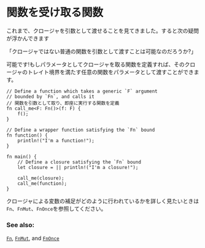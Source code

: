 <!--
# Input functions
-->
# 関数を受け取る関数

<!--
Since closures may be used as arguments, you might wonder if the same can be said
about functions. And indeed they can! If you declare a function that takes a
closure as parameter, then any function that satisfies the trait bound of that
closure can be passed as a parameter.
-->
これまで、クロージャを引数として渡せることを見てきました。すると次の疑問が浮かんできます

「クロージャではない普通の関数を引数として渡すことは可能なのだろうか?」

可能です!もしパラメータとしてクロージャを取る関数を定義すれば、そのクロージャのトレイト境界を満たす任意の関数をパラメータとして渡すことができます。

```rust,editable
// Define a function which takes a generic `F` argument
// bounded by `Fn`, and calls it
// 関数を引数として取り、即座に実行する関数を定義
fn call_me<F: Fn()>(f: F) {
    f();
}

// Define a wrapper function satisfying the `Fn` bound
fn function() {
    println!("I'm a function!");
}

fn main() {
    // Define a closure satisfying the `Fn` bound
    let closure = || println!("I'm a closure!");

    call_me(closure);
    call_me(function);
}
```

<!--
As an additional note, the `Fn`, `FnMut`, and `FnOnce` `traits` dictate how
a closure captures variables from the enclosing scope.
-->
クロージャによる変数の補足がどのように行われているかを詳しく見たいときは`Fn`、`FnMut`、`FnOnce`を参照してください。

### See also:

[`Fn`][fn], [`FnMut`][fn_mut], and [`FnOnce`][fn_once]

[fn]: https://doc.rust-lang.org/std/ops/trait.Fn.html
[fn_mut]: https://doc.rust-lang.org/std/ops/trait.FnMut.html
[fn_once]: https://doc.rust-lang.org/std/ops/trait.FnOnce.html
